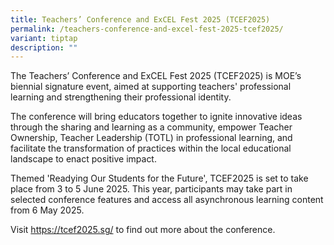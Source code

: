 ```yaml
---
title: Teachers’ Conference and ExCEL Fest 2025 (TCEF2025)
permalink: /teachers-conference-and-excel-fest-2025-tcef2025/
variant: tiptap
description: ""
---
```

<p></p>
<p>The Teachers’ Conference and ExCEL Fest 2025 (TCEF2025) is MOE’s biennial
signature event, aimed at supporting teachers' professional learning and
strengthening their professional identity.</p>
<p>The conference will bring educators together to ignite innovative ideas
through the sharing and learning as a community, empower Teacher Ownership,
Teacher Leadership (TOTL) in professional learning, and facilitate the
transformation of practices within the local educational landscape to enact
positive impact.</p>
<p>Themed 'Readying Our Students for the Future', TCEF2025 is set to take
place from 3 to 5 June 2025. This year, participants may take part in selected
conference features and access all asynchronous learning content from 6
May 2025.</p>
<p>Visit&nbsp;<a href="https://tcef2025.sg/" rel="noopener noreferrer nofollow" target="_blank">https://tcef2025.sg/</a>&nbsp;to
find out more about the conference.</p>